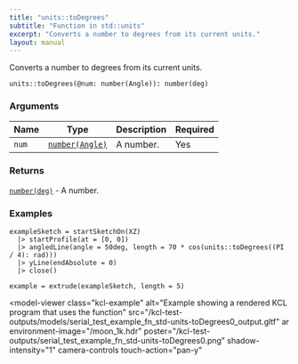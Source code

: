 ```yaml
---
title: "units::toDegrees"
subtitle: "Function in std::units"
excerpt: "Converts a number to degrees from its current units."
layout: manual
---
```


Converts a number to degrees from its current units.

```kcl
units::toDegrees(@num: number(Angle)): number(deg)
```



### Arguments

| Name | Type | Description | Required |
|----------|------|-------------|----------|
| `num` | [`number(Angle)`](/docs/kcl-std/types/std-types-number) | A number. | Yes |

### Returns

[`number(deg)`](/docs/kcl-std/types/std-types-number) - A number.


### Examples

```kcl
exampleSketch = startSketchOn(XZ)
  |> startProfile(at = [0, 0])
  |> angledLine(angle = 50deg, length = 70 * cos(units::toDegrees((PI / 4): rad)))
  |> yLine(endAbsolute = 0)
  |> close()

example = extrude(exampleSketch, length = 5)

```


<model-viewer
  class="kcl-example"
  alt="Example showing a rendered KCL program that uses the  function"
  src="/kcl-test-outputs/models/serial_test_example_fn_std-units-toDegrees0_output.gltf"
  ar
  environment-image="/moon_1k.hdr"
  poster="/kcl-test-outputs/serial_test_example_fn_std-units-toDegrees0.png"
  shadow-intensity="1"
  camera-controls
  touch-action="pan-y"
>
</model-viewer>


